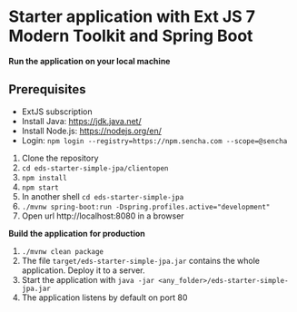 # Starter application with Ext JS 7 Modern Toolkit and Spring Boot

**Run the application on your local machine**

## Prerequisites
  - ExtJS subscription
  - Install Java: https://jdk.java.net/
  - Install Node.js: https://nodejs.org/en/
  - Login: `npm login --registry=https://npm.sencha.com --scope=@sencha`
	
	
1. Clone the repository
2. ```cd eds-starter-simple-jpa/clientopen```
3. ```npm install```
4. ```npm start```
5. In another shell ```cd eds-starter-simple-jpa```
6. ```./mvnw spring-boot:run -Dspring.profiles.active="development"```
7. Open url http://localhost:8080 in a browser


**Build the application for production**
1. ```./mvnw clean package```
2. The file ```target/eds-starter-simple-jpa.jar``` contains the whole application. Deploy it to a server.
3. Start the application with ```java -jar <any_folder>/eds-starter-simple-jpa.jar```
4. The application listens by default on port 80
